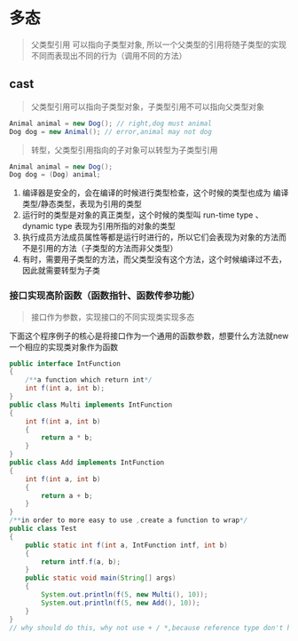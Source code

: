 # 多态

> 父类型引用 可以指向子类型对象, 所以一个父类型的引用将随子类型的实现不同而表现出不同的行为（调用不同的方法）

## cast

> 父类型引用可以指向子类型对象，子类型引用不可以指向父类型对象

```java
Animal animal = new Dog(); // right,dog must animal
Dog dog = new Animal(); // error,animal may not dog
```

> 转型，父类型引用指向的子对象可以转型为子类型引用

```java
Animal animal = new Dog();
Dog dog = (Dog) animal;
```

1. 编译器是安全的，会在编译的时候进行类型检查，这个时候的类型也成为 编译类型/静态类型，表现为引用的类型
2. 运行时的类型是对象的真正类型，这个时候的类型叫 run-time type 、dynamic type 表现为引用所指的对象的类型
3. 执行成员方法成员属性等都是运行时进行的，所以它们会表现为对象的方法而不是引用的方法（子类型的方法而非父类型）
4. 有时，需要用子类型的方法，而父类型没有这个方法，这个时候编译过不去，因此就需要转型为子类





### 接口实现高阶函数（函数指针、函数传参功能）

> 接口作为参数，实现接口的不同实现类实现多态

下面这个程序例子的核心是将接口作为一个通用的函数参数，想要什么方法就new一个相应的实现类对象作为函数

```java
public interface IntFunction
{
    /**a function which return int*/
    int f(int a, int b);
}
public class Multi implements IntFunction
{
    int f(int a, int b)
    {
        return a * b;
    }
}
public class Add implements IntFunction
{
    int f(int a, int b)
    {
        return a + b;
    }
}
/**in order to more easy to use ,create a function to wrap*/
public class Test
{
    public static int f(int a, IntFunction intf, int b)
    {
        return intf.f(a, b);
    }
    public static void main(String[] args)
    {
        System.out.println(f(5, new Multi(), 10));
        System.out.println(f(5, new Add(), 10));
    }
}
// why should do this, why not use + / *,because reference type don't hava + / * ,should use interface to create function or other.
```

